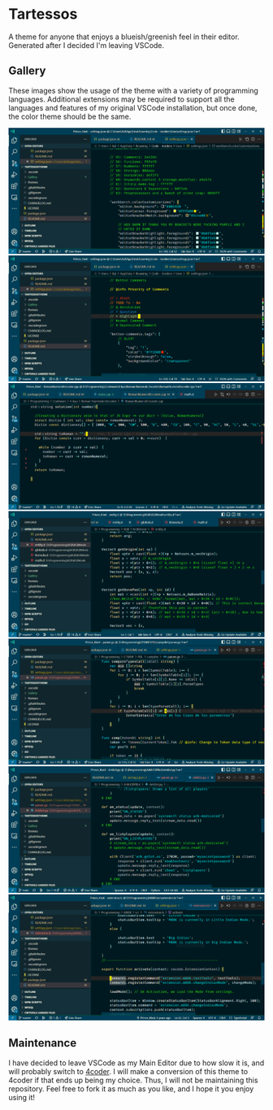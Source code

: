 # Tartessos

A theme for anyone that enjoys a blueish/greenish feel in their editor. Generated after I decided I'm leaving VSCode.

## Gallery

These images show the usage of the theme with a variety of programming languages. Additional extensions may be required to support all the languages and features of my original VSCode installation, but once done, the color theme should be the same.

![Json With Comments](/Gallery/JsonWithComments.PNG "Sample image using the Theme on a Json w/ Comments file.")
![Another Json With Comments](/Gallery/JsonWithComments2.PNG "Sample image using the Theme on a Json w/ Comments file.")
![C++](/Gallery/CPP.PNG "Sample image using the Theme on a C++ file.")
![D](/Gallery/Dlang.PNG "Sample image using the Theme on a D file.")
![Go](/Gallery/Golang.PNG "Sample image using the Theme on a Golang file.")
![Python](/Gallery/Python.PNG "Sample image using the Theme on a Python file.")
![TypeScript](/Gallery/TypeScript.PNG "Sample image using the Theme on a TypeScript file.")

## Maintenance

I have decided to leave VSCode as my Main Editor due to how slow it is, and will probably switch to [4coder](https://4coder.net/). I will make a conversion of this theme to 4coder if that ends up being my choice. Thus, I will not be maintaining this repository. Feel free to fork it as much as you like, and I hope it you enjoy using it!
